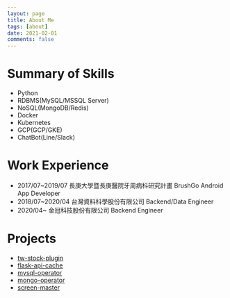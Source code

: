 ```yaml
---
layout: page
title: About Me
tags: [about]
date: 2021-02-01
comments: false
---
```


# Summary of Skills
- Python
- RDBMS(MySQL/MSSQL Server)
- NoSQL(MongoDB/Redis)
- Docker
- Kubernetes
- GCP(GCP/GKE)
- ChatBot(Line/Slack)

# Work Experience
- 2017/07~2019/07 長庚大學暨長庚醫院牙周病科研究計畫 BrushGo Android App Developer
- 2018/07~2020/04 台灣資料科學股份有限公司 Backend/Data Engineer
- 2020/04~        金冠科技股份有限公司 Backend Engineer

# Projects
- [tw-stock-plugin](https://github.com/jimmyyyeh/tw-stock-plugin)
- [flask-api-cache](https://github.com/jimmyyyeh/flask-api-cache)
- [mysql-operator](https://github.com/jimmyyyeh/mysql-operator)
- [mongo-operator](https://github.com/jimmyyyeh/mongo-operator)
- [screen-master](https://github.com/jimmyyyeh/screen-master)
